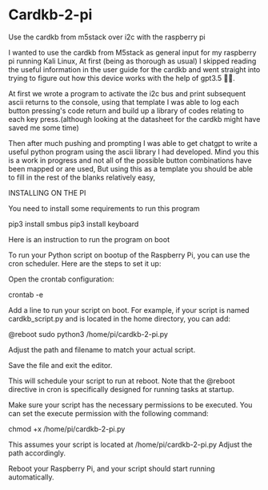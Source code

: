 # Cardkb-2-pi
Use the cardkb from m5stack over i2c with the raspberry pi

I wanted to use the cardkb from M5stack as general input for my raspberry pi running Kali Linux, 
At first (being as thorough as usual) I skipped reading the useful information in the user guide for the cardkb and went straight
into trying to figure out how this device works with the help of gpt3.5 🤷‍♂️.

At first we wrote a program to activate the i2c bus and print subsequent ascii returns to the console,
using that template I was able to log each button pressing's code return and build up a library of 
codes relating to each key press.(although looking at the datasheet for the cardkb might have saved me some time)

Then after much pushing and prompting I was able to get chatgpt to write a useful python program using the ascii library
I had developed. Mind you this is a work in progress and not all of the possible button combinations have been mapped or are used,
But using this as a template you should be able to fill in the rest of the blanks relatively easy, 

INSTALLING ON THE PI

You need to install some requirements to run this program

pip3 install smbus
pip3 install keyboard

Here is an instruction to run the program on boot

To run your Python script on bootup of the Raspberry Pi, you can use the cron scheduler. Here are the steps to set it up:

Open the crontab configuration:

crontab -e

Add a line to run your script on boot. For example, if your script is named cardkb_script.py and is located in the home directory, you can add:

@reboot sudo python3 /home/pi/cardkb-2-pi.py

Adjust the path and filename to match your actual script.

Save the file and exit the editor.

This will schedule your script to run at reboot. Note that the @reboot directive in cron is specifically designed for running tasks at startup.

Make sure your script has the necessary permissions to be executed. You can set the execute permission with the following command:

chmod +x /home/pi/cardkb-2-pi.py

This assumes your script is located at /home/pi/cardkb-2-pi.py Adjust the path accordingly.

Reboot your Raspberry Pi, and your script should start running automatically.

